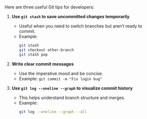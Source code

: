 Here are three useful Git tips for developers:

1. **Use `git stash` to save uncommitted changes temporarily**
   - Useful when you need to switch branches but aren’t ready to commit.
   - Example:
     ```bash
     git stash
     git checkout other-branch
     git stash pop
     ```

2. **Write clear commit messages**
   - Use the imperative mood and be concise.
   - Example: `git commit -m "Fix login bug"`

3. **Use `git log --oneline --graph` to visualize commit history**
   - This helps understand branch structure and merges.
   - Example:
     ```bash
     git log --oneline --graph --all
     ```